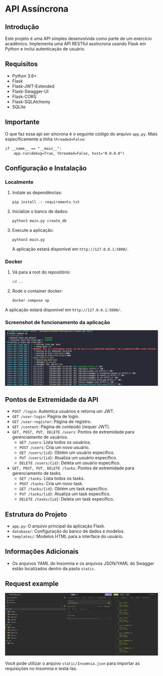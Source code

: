 # API Assíncrona

## Introdução

Este projeto é uma API simples desenvolvida como parte de um exercício acadêmico. Implementa uma API RESTful assíncrona usando Flask em Python e inclui autenticação de usuário.

## Requisitos

- Python 3.6+
- Flask
- Flask-JWT-Extended
- Flask-Swagger-UI
- Flask-CORS
- Flask-SQLAlchemy
- SQLite

## Importante
O que faz essa api ser síncrona é o seguinte código do arquivo `app.py`. Mais especificamente a linha `threaded=False`:
```
if __name__ == "__main__":
    app.run(debug=True, threaded=False, host="0.0.0.0")
```

## Configuração e Instalação
### Localmente
1. Instale as dependências:
   ```bash
   pip install -r requirements.txt
   ```

2. Inicialize o banco de dados:
   ```bash
   python3 main.py create_db
   ```

3. Execute a aplicação:
   ```bash
   python3 main.py
   ```

   A aplicação estará disponível em `http://127.0.0.1:5000/`.

### Docker
1. Vá para a root do repositório:
   ```bash
   cd ..
   ```
2. Rode o container docker:
   ```bash
   docker compose up
   ```

A aplicação estará disponível em `http://127.0.0.1:5000/`.


### Screenshot de funcionamento da aplicação
![Alt text](image-1.png)


## Pontos de Extremidade da API

- `POST /login`: Autentica usuários e retorna um JWT.
- `GET /user-login`: Página de login.
- `GET /user-register`: Página de registro.
- `GET /content`: Página de conteúdo (requer JWT).
- `GET, POST, PUT, DELETE /users`: Pontos de extremidade para gerenciamento de usuários.
  - `GET /users`: Lista todos os usuários.
  - `POST /users`: Cria um novo usuário.
  - `GET /users/{id}`: Obtém um usuário específico.
  - `PUT /users/{id}`: Atualiza um usuário específico.
  - `DELETE /users/{id}`: Deleta um usuário específico.
- `GET, POST, PUT, DELETE /tasks`: Pontos de extremidade para gerenciamento de tasks.
  - `GET /tasks`: Lista todos os tasks.
  - `POST /tasks`: Cria um novo task.
  - `GET /tasks/{id}`: Obtém um task específico.
  - `PUT /tasks/{id}`: Atualiza um task específico.
  - `DELETE /tasks/{id}`: Deleta um task específico.


## Estrutura do Projeto

- `app.py`: O arquivo principal da aplicação Flask.
- `database/`: Configuração do banco de dados e modelos.
- `templates/`: Modelos HTML para a interface do usuário.

## Informações Adicionais

- Os arquivos YAML do Insomnia e os arquivos JSON/YAML do Swagger estão localizados dentro da pasta `static`.

## Request example
![Alt text](image.png)

Você pode utilizar o arquivo `static/Insomnia.json` para importar as requisições no Insomnia e testá-las.